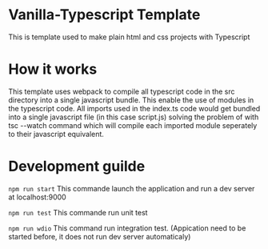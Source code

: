 # Vanilla-Typescript Template

This is template used to make plain html and css projects with Typescript


# How it works

This template uses webpack to compile all typescript code in the src directory into a single javascript bundle.
This enable the use of modules in the typescript code. All imports used in the index.ts code would get bundled into a single javascript file (in this case script.js) solving the problem of with tsc --watch command which will compile each imported module seperately to their javascript equivalent.

# Development guilde

`npm run start` This commande launch the application and run a dev server at localhost:9000

`npm run test` This commande run unit test

`npm run wdio` This command run integration test. (Appication need to be started before, it does not run dev server automaticaly)

